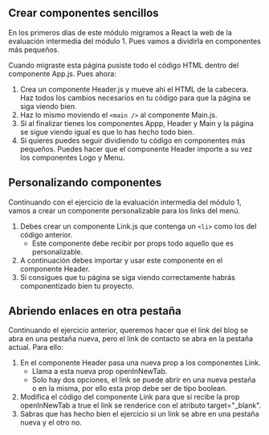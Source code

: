 ## Crear componentes sencillos

En los primeros días de este módulo migramos a React la web de la evaluación intermedia del módulo 1. Pues vamos a dividirla en componentes más pequeños.

Cuando migraste esta página pusiste todo el código HTML dentro del componente App.js. Pues ahora:

1. Crea un componente Header.js y mueve ahí el HTML de la cabecera. Haz todos los cambios necesarios en tu código para que la página se siga viendo bien.
2. Haz lo mismo moviendo el `<main />` al componente Main.js.
3. Si al finalizar tienes los componentes Appp, Header y Main y la página se sigue viendo igual es que lo has hecho todo bien.
4. Si quieres puedes seguir dividiendo tu código en componentes más pequeños. Puedes hacer que el componente Header importe a su vez los componentes Logo y Menu.

## Personalizando componentes

Continuando con el ejercicio de la evaluación intermedia del módulo 1, vamos a crear un componente personalizable para los links del menú.

1. Debes crear un componente Link.js que contenga un `<li>` como los del código anterior.
   - Este componente debe recibir por props todo aquello que es personalizable.
2. A continuación debes importar y usar este componente en el componente Header.
3. Si consigues que tu página se siga viendo correctamente habrás componentizado bien tu proyecto.

## Abriendo enlaces en otra pestaña

Continuando el ejercicio anterior, queremos hacer que el link del blog se abra en una pestaña nueva, pero el link de contacto se abra en la pestaña actual. Para ello:

1. En el componente Header pasa una nueva prop a los componentes Link.
   - Llama a esta nueva prop openInNewTab.
   - Solo hay dos opciones, el link se puede abrir en una nueva pestaña o en la misma, por ello esta prop debe ser de tipo boolean.
2. Modifica el código del componente Link para que si recibe la prop openInNewTab a true el link se renderice con el atributo target="\_blank".
3. Sabras que has hecho bien el ejercicio si un link se abre en una pestaña nueva y el otro no.
